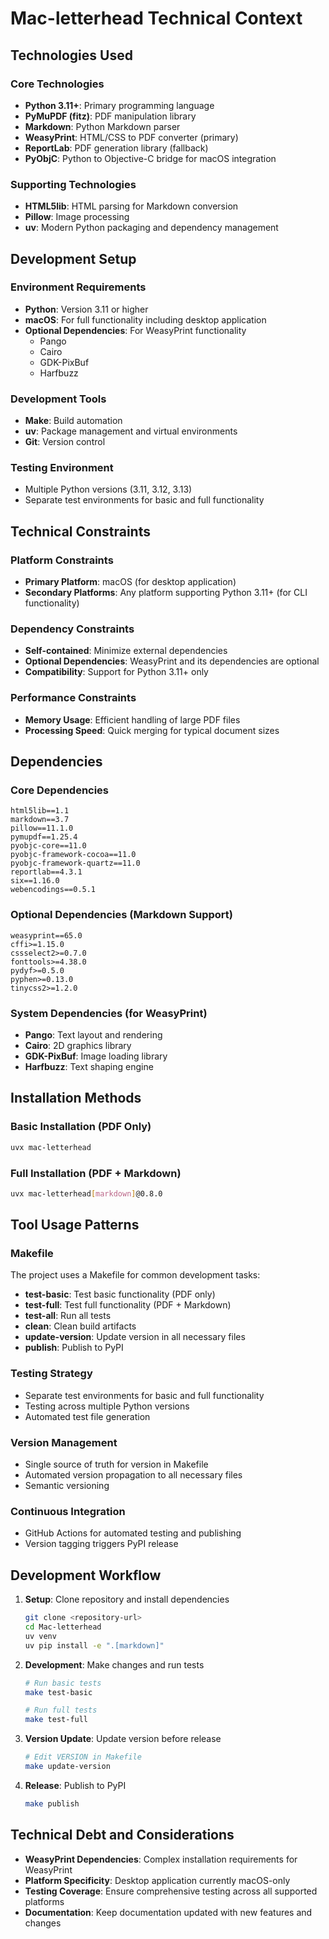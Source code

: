 # Mac-letterhead Technical Context

## Technologies Used

### Core Technologies

- **Python 3.11+**: Primary programming language
- **PyMuPDF (fitz)**: PDF manipulation library
- **Markdown**: Python Markdown parser
- **WeasyPrint**: HTML/CSS to PDF converter (primary)
- **ReportLab**: PDF generation library (fallback)
- **PyObjC**: Python to Objective-C bridge for macOS integration

### Supporting Technologies

- **HTML5lib**: HTML parsing for Markdown conversion
- **Pillow**: Image processing
- **uv**: Modern Python packaging and dependency management

## Development Setup

### Environment Requirements

- **Python**: Version 3.11 or higher
- **macOS**: For full functionality including desktop application
- **Optional Dependencies**: For WeasyPrint functionality
  - Pango
  - Cairo
  - GDK-PixBuf
  - Harfbuzz

### Development Tools

- **Make**: Build automation
- **uv**: Package management and virtual environments
- **Git**: Version control

### Testing Environment

- Multiple Python versions (3.11, 3.12, 3.13)
- Separate test environments for basic and full functionality

## Technical Constraints

### Platform Constraints

- **Primary Platform**: macOS (for desktop application)
- **Secondary Platforms**: Any platform supporting Python 3.11+ (for CLI functionality)

### Dependency Constraints

- **Self-contained**: Minimize external dependencies
- **Optional Dependencies**: WeasyPrint and its dependencies are optional
- **Compatibility**: Support for Python 3.11+ only

### Performance Constraints

- **Memory Usage**: Efficient handling of large PDF files
- **Processing Speed**: Quick merging for typical document sizes

## Dependencies

### Core Dependencies

```
html5lib==1.1
markdown==3.7
pillow==11.1.0
pymupdf==1.25.4
pyobjc-core==11.0
pyobjc-framework-cocoa==11.0
pyobjc-framework-quartz==11.0
reportlab==4.3.1
six==1.16.0
webencodings==0.5.1
```

### Optional Dependencies (Markdown Support)

```
weasyprint==65.0
cffi>=1.15.0
cssselect2>=0.7.0
fonttools>=4.38.0
pydyf>=0.5.0
pyphen>=0.13.0
tinycss2>=1.2.0
```

### System Dependencies (for WeasyPrint)

- **Pango**: Text layout and rendering
- **Cairo**: 2D graphics library
- **GDK-PixBuf**: Image loading library
- **Harfbuzz**: Text shaping engine

## Installation Methods

### Basic Installation (PDF Only)

```bash
uvx mac-letterhead
```

### Full Installation (PDF + Markdown)

```bash
uvx mac-letterhead[markdown]@0.8.0
```

## Tool Usage Patterns

### Makefile

The project uses a Makefile for common development tasks:

- **test-basic**: Test basic functionality (PDF only)
- **test-full**: Test full functionality (PDF + Markdown)
- **test-all**: Run all tests
- **clean**: Clean build artifacts
- **update-version**: Update version in all necessary files
- **publish**: Publish to PyPI

### Testing Strategy

- Separate test environments for basic and full functionality
- Testing across multiple Python versions
- Automated test file generation

### Version Management

- Single source of truth for version in Makefile
- Automated version propagation to all necessary files
- Semantic versioning

### Continuous Integration

- GitHub Actions for automated testing and publishing
- Version tagging triggers PyPI release

## Development Workflow

1. **Setup**: Clone repository and install dependencies
   ```bash
   git clone <repository-url>
   cd Mac-letterhead
   uv venv
   uv pip install -e ".[markdown]"
   ```

2. **Development**: Make changes and run tests
   ```bash
   # Run basic tests
   make test-basic
   
   # Run full tests
   make test-full
   ```

3. **Version Update**: Update version before release
   ```bash
   # Edit VERSION in Makefile
   make update-version
   ```

4. **Release**: Publish to PyPI
   ```bash
   make publish
   ```

## Technical Debt and Considerations

- **WeasyPrint Dependencies**: Complex installation requirements for WeasyPrint
- **Platform Specificity**: Desktop application currently macOS-only
- **Testing Coverage**: Ensure comprehensive testing across all supported platforms
- **Documentation**: Keep documentation updated with new features and changes
